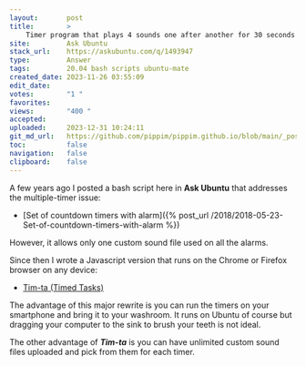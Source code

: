 ```yaml
---
layout:       post
title:        >
    Timer program that plays 4 sounds one after another for 30 seconds each
site:         Ask Ubuntu
stack_url:    https://askubuntu.com/q/1493947
type:         Answer
tags:         20.04 bash scripts ubuntu-mate
created_date: 2023-11-26 03:55:09
edit_date:    
votes:        "1 "
favorites:    
views:        "400 "
accepted:     
uploaded:     2023-12-31 10:24:11
git_md_url:   https://github.com/pippim/pippim.github.io/blob/main/_posts/2023/2023-11-26-Timer-program-that-plays-4-sounds-one-after-another-for-30-seconds-each.md
toc:          false
navigation:   false
clipboard:    false
---
```


A few years ago I posted a bash script here in **Ask Ubuntu** that addresses the multiple-timer issue:

- [Set of countdown timers with alarm]({% post_url /2018/2018-05-23-Set-of-countdown-timers-with-alarm %})

However, it allows only one custom sound file used on all the alarms.

Since then I wrote a Javascript version that runs on the Chrome or Firefox browser on any device:

- [Tim-ta (Timed Tasks)](https://www.pippim.com/programs/tim-ta.html)

The advantage of this major rewrite is you can run the timers on your smartphone and bring it to your washroom. It runs on Ubuntu of course but dragging your computer to the sink to brush your teeth is not ideal.

The other advantage of ***Tim-ta*** is you can have unlimited custom sound files uploaded and pick from them for each timer.
